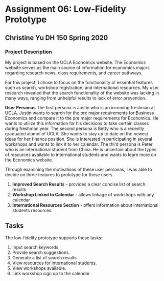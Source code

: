 # Assignment 06: Low-Fidelity Prototype
## Christine Yu DH 150 Spring 2020

### Project Description

My project is based on the UCLA Economics website. The Economics website serves as the main source of information for economics majors regarding research news, class requirements, and career pathways. 

For this project, I chose to focus on the functionality of essential features such as search, workshop registration, and international resources. My user research revealed that the search functionality of the website was lacking in many ways, ranging from unhelpful results to lack of error prevention.

**User Personas** The first persona is Justin who is an incoming freshman at UCLA. Justin wants to search for the pre major requirements for Business Economics and compare it to the pre major requirements for Economics. He wants to utilize this information for his decisions to take certain classes during freshman year. The second persona is Betty who is a recently graduated alumni of UCLA. She wants to stay up to date on the newest ideas for her finance position. She is interested in participating in several workshops and wants to link it to her calendar. The third persona is Peter who is an international student from China. He is uncertain about the types of resources available to international students and wants to learn more on the Economics website. 

Through examining the motivations of these user personas, I was able to decide on three features to prototype for these users. 
1. **Improved Search Results** - provides a clear concise list of search results 
2. **Workshop Linked to Calendar** - allows linkage of workshops with any calendar
3. **International Resources Section** - offers information about international students resources

## Tasks
The low-fidelity prototype supports these tasks:

1. Input search keywords. 
2. Provide search suggestions.
3. Generate a list of search results.
4. View resources for international students. 
5. View workshops available.  
6. Link workshop sign up to the calendar.
